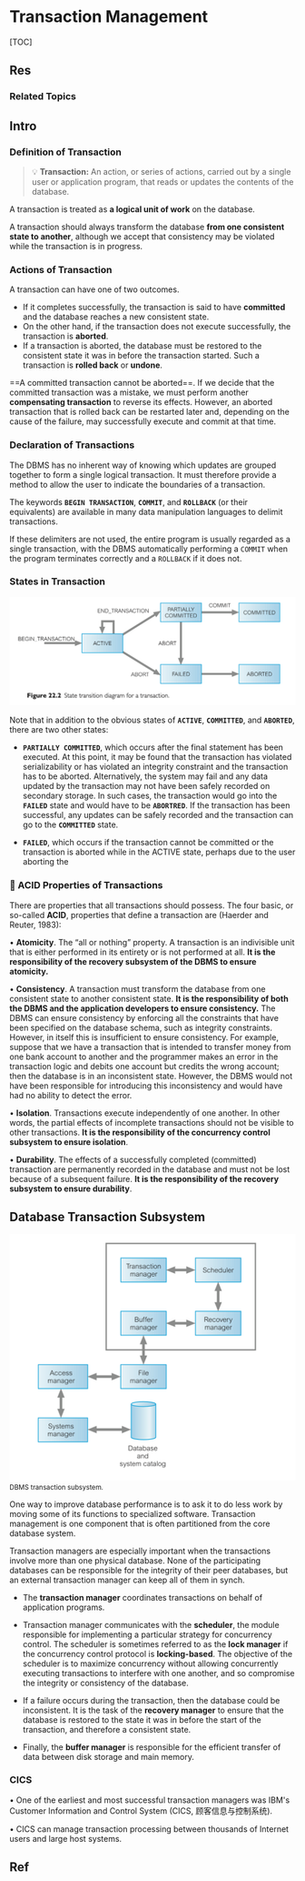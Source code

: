 # Transaction Management

[TOC]



## Res
### Related Topics



## Intro
### Definition of Transaction 
> 💡 **Transaction:** An action, or series of actions, carried out by a single user or application program, that reads or updates the contents of the database.

A transaction is treated as **a logical unit of work** on the database.

A transaction should always transform the database **from one consistent state to another**, although we accept that consistency may be violated while the transaction is in progress. 


### Actions of Transaction
A transaction can have one of two outcomes. 
- If it completes successfully, the transaction is said to have **committed** and the database reaches a new consistent state. 
- On the other hand, if the transaction does not execute successfully, the transaction is **aborted**.
- If a transaction is aborted, the database must be restored to the consistent state it was in before the transaction started. Such a transaction is **rolled back** or **undone**. 

==A committed transaction cannot be aborted==. If we decide that the committed transaction was a mistake, we must perform another **compensating transaction** to reverse its effects. However, an aborted transaction that is rolled back can be restarted later and, depending on the cause of the failure, may successfully execute and commit at that time.


### Declaration of Transactions 
The DBMS has no inherent way of knowing which updates are grouped together to form a single logical transaction. It must therefore provide a method to allow the user to indicate the boundaries of a transaction. 

The keywords **`BEGIN TRANSACTION`**, **`COMMIT`**, and **`ROLLBACK`** (or their equivalents) are available in many data manipulation languages to delimit transactions. 

If these delimiters are not used, the entire program is usually regarded as a single transaction, with the DBMS automatically performing a `COMMIT` when the program terminates correctly and a `ROLLBACK` if it does not.


### States in Transaction
![](../../../../../../../../Assets/Pics/Screenshot%202023-05-21%20at%207.00.25%20PM.png)

Note that in addition to the obvious states of **`ACTIVE`**, **`COMMITTED`**, and **`ABORTED`**, there are two other states:
- **`PARTIALLY COMMITTED`**, which occurs after the final statement has been executed. At this point, it may be found that the transaction has violated serializability or has violated an integrity constraint and the transaction has to be aborted. Alternatively, the system may fail and any data updated by the transaction may not have been safely recorded on secondary storage. In such cases, the transaction would go into the **`FAILED`** state and would have to be **`ABORTRED`**. If the transaction has been successful, any updates can be safely recorded and the transaction can go to the **`COMMITTED`** state.

- **`FAILED`**, which occurs if the transaction cannot be committed or the transaction is aborted while in the ACTIVE state, perhaps due to the user aborting the


### 🧬 ACID Properties of Transactions
There are properties that all transactions should possess. The four basic, or so-called **ACID**, properties that define a transaction are (Haerder and Reuter, 1983):

• **Atomicity**. The “all or nothing” property. A transaction is an indivisible unit that is either performed in its entirety or is not performed at all. **It is the responsibility of the recovery subsystem of the DBMS to ensure atomicity.**

• **Consistency**. A transaction must transform the database from one consistent state to another consistent state. **It is the responsibility of both the DBMS and the application developers to ensure consistency.** The DBMS can ensure consistency by enforcing all the constraints that have been specified on the database schema, such as integrity constraints. However, in itself this is insufficient to ensure consistency. For example, suppose that we have a transaction that is intended to transfer money from one bank account to another and the programmer makes an error in the transaction logic and debits one account but credits the wrong account; then the database is in an inconsistent state. However, the DBMS would not have been responsible for introducing this inconsistency and would have had no ability to detect the error.

• **Isolation**. Transactions execute independently of one another. In other words, the partial effects of incomplete transactions should not be visible to other transactions. **It is the responsibility of the concurrency control subsystem to ensure isolation**.

• **Durability**. The effects of a successfully completed (committed) transaction are permanently recorded in the database and must not be lost because of a subsequent failure. **It is the responsibility of the recovery subsystem to ensure durability**.



## Database Transaction Subsystem
![](../../../../../../../../Assets/Pics/Screenshot%202023-05-21%20at%207.17.05%20PM.png)
<small>DBMS transaction subsystem.</small>

One way to improve database performance is to ask it to do less work by moving some of its functions to specialized software. ﻿﻿Transaction management is one component that is often partitioned from the core database system.

Transaction managers are especially important when the transactions involve more than one physical database.
None of the participating databases can be responsible for the integrity of their peer databases, but an external transaction manager can keep all of them in synch.


- The **transaction manager** coordinates transactions on behalf of application programs. 

- Transaction manager communicates with the **scheduler**, the module responsible for implementing a particular strategy for concurrency control. The scheduler is sometimes referred to as the **lock manager** if the concurrency control protocol is **locking-based**. The objective of the scheduler is to maximize concurrency without allowing concurrently executing transactions to interfere with one another, and so compromise the integrity or consistency of the database.

- If a failure occurs during the transaction, then the database could be inconsistent. It is the task of the **recovery manager** to ensure that the database is restored to the state it was in before the start of the transaction, and therefore a consistent state. 

- Finally, the **buffer manager** is responsible for the efficient transfer of data between disk storage and main memory.



### CICS
• One of the earliest and most successful transaction managers was IBM's Customer Information and Control System (CICS, 顾客信息与控制系统).

• CICS can manage transaction processing between thousands of Internet users and large host systems.


## Ref
[👍 数据库事务中调度串行化、冲突可串行化、前趋图(优先图) | CSDN]: https://blog.csdn.net/J080624/article/details/84946940

